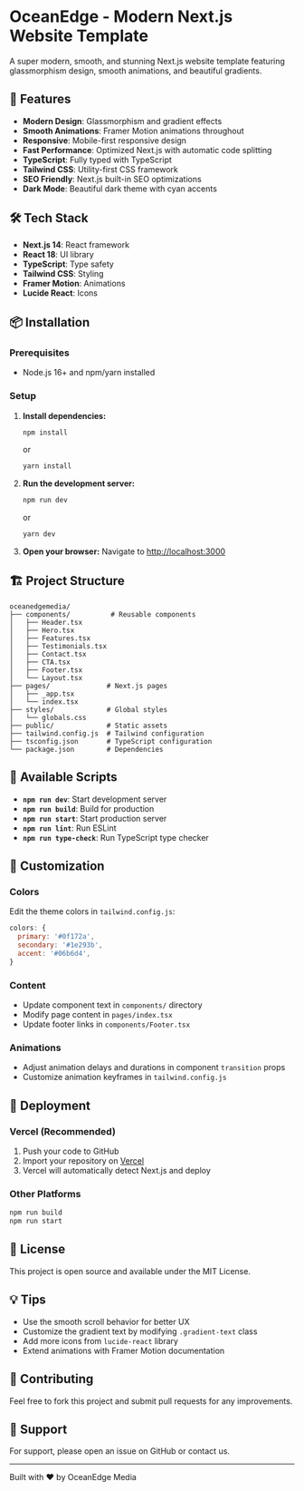 # OceanEdge - Modern Next.js Website Template

A super modern, smooth, and stunning Next.js website template featuring glassmorphism design, smooth animations, and beautiful gradients.

## 🚀 Features

- **Modern Design**: Glassmorphism and gradient effects
- **Smooth Animations**: Framer Motion animations throughout
- **Responsive**: Mobile-first responsive design
- **Fast Performance**: Optimized Next.js with automatic code splitting
- **TypeScript**: Fully typed with TypeScript
- **Tailwind CSS**: Utility-first CSS framework
- **SEO Friendly**: Next.js built-in SEO optimizations
- **Dark Mode**: Beautiful dark theme with cyan accents

## 🛠️ Tech Stack

- **Next.js 14**: React framework
- **React 18**: UI library
- **TypeScript**: Type safety
- **Tailwind CSS**: Styling
- **Framer Motion**: Animations
- **Lucide React**: Icons

## 📦 Installation

### Prerequisites
- Node.js 16+ and npm/yarn installed

### Setup

1. **Install dependencies:**
   ```bash
   npm install
   ```
   or
   ```bash
   yarn install
   ```

2. **Run the development server:**
   ```bash
   npm run dev
   ```
   or
   ```bash
   yarn dev
   ```

3. **Open your browser:**
   Navigate to [http://localhost:3000](http://localhost:3000)

## 🏗️ Project Structure

```
oceanedgemedia/
├── components/          # Reusable components
│   ├── Header.tsx
│   ├── Hero.tsx
│   ├── Features.tsx
│   ├── Testimonials.tsx
│   ├── Contact.tsx
│   ├── CTA.tsx
│   ├── Footer.tsx
│   └── Layout.tsx
├── pages/              # Next.js pages
│   ├── _app.tsx
│   └── index.tsx
├── styles/             # Global styles
│   └── globals.css
├── public/             # Static assets
├── tailwind.config.js  # Tailwind configuration
├── tsconfig.json       # TypeScript configuration
└── package.json        # Dependencies
```

## 📝 Available Scripts

- **`npm run dev`**: Start development server
- **`npm run build`**: Build for production
- **`npm run start`**: Start production server
- **`npm run lint`**: Run ESLint
- **`npm run type-check`**: Run TypeScript type checker

## 🎨 Customization

### Colors
Edit the theme colors in `tailwind.config.js`:
```javascript
colors: {
  primary: '#0f172a',
  secondary: '#1e293b',
  accent: '#06b6d4',
}
```

### Content
- Update component text in `components/` directory
- Modify page content in `pages/index.tsx`
- Update footer links in `components/Footer.tsx`

### Animations
- Adjust animation delays and durations in component `transition` props
- Customize animation keyframes in `tailwind.config.js`

## 🚀 Deployment

### Vercel (Recommended)
1. Push your code to GitHub
2. Import your repository on [Vercel](https://vercel.com)
3. Vercel will automatically detect Next.js and deploy

### Other Platforms
```bash
npm run build
npm run start
```

## 📄 License

This project is open source and available under the MIT License.

## 💡 Tips

- Use the smooth scroll behavior for better UX
- Customize the gradient text by modifying `.gradient-text` class
- Add more icons from `lucide-react` library
- Extend animations with Framer Motion documentation

## 🤝 Contributing

Feel free to fork this project and submit pull requests for any improvements.

## 📧 Support

For support, please open an issue on GitHub or contact us.

---

Built with ❤️ by OceanEdge Media
